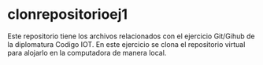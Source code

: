 # clonrepositorioej1
Este repositorio tiene los archivos relacionados con el ejercicio Git/Gihub de la diplomatura Codigo IOT. En este ejercicio se clona el repositorio virtual para alojarlo en la computadora de manera local.
